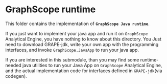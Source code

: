 # GraphScope runtime

This folder contains the implementation of **```GraphScope Java runtime```**.

If you just want to implement your java app and run it on ```GraphScope```
Analytical Engine, you have nothing to know about this directory. You Just need to download
GRAPE-jdk, write your own app with the programming interfaces, and invoke
```GraphScope.JavaApp``` to run your java app.

If you are interested in this submodule, than you may find some runtime-needed java utilities to run
your Java App on ```GraphScope``` Analytical Engine, and the actual implementation code for
interfaces defined in `GRAPE-jdk`(via codegen).
